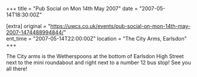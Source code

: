 +++
title = "Pub Social on Mon 14th May 2007"
date = "2007-05-14T18:30:00Z"

[extra]
original = "https://uwcs.co.uk/events/pub-social-on-mon-14th-may-2007-1474488994844/"    
ent_time = "2007-05-14T22:00:00Z"
location = "The City Arms, Earlsdon"
+++

The City arms is the Wetherspoons at the bottom of Earlsdon High Street next to the mini roundabout and right next to a number 12 bus stop\! See you all there\!

